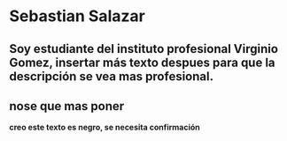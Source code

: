 # Sebastian Salazar

Soy estudiante del instituto profesional Virginio Gomez, insertar más texto despues para que la descripción se vea mas profesional.
---
## nose que mas poner

**creo este texto es negro, se necesita confirmación**